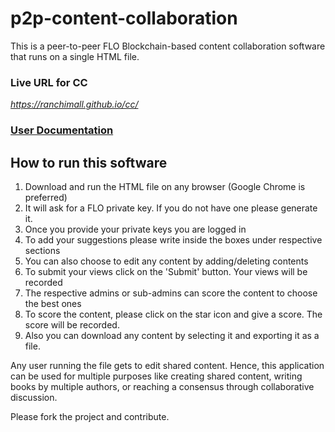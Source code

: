 # p2p-content-collaboration

This is a peer-to-peer FLO Blockchain-based content collaboration software that runs on a single HTML file.  

### Live URL for CC  
*https://ranchimall.github.io/cc/*  

### [User Documentation](https://github.com/ranchimall/cc/blob/master/user%20documentation)

## How to run this software

1. Download and run the HTML file on any browser (Google Chrome is preferred)
2. It will ask for a FLO private key. If you do not have one please generate it.
3. Once you provide your private keys you are logged in 
4. To add your suggestions please write inside the boxes under respective sections
5. You can also choose to edit any content by adding/deleting contents
6. To submit your views click on the 'Submit' button. Your views will be recorded
7. The respective admins or sub-admins can score the content to choose the best ones
8. To score the content, please click on the star icon and give a score. The score will be recorded.
9. Also you can download any content by selecting it and exporting it as a file.

Any user running the file gets to edit shared content. Hence, this application can be used for multiple purposes
like creating shared content, writing books by multiple authors, or reaching a consensus through collaborative discussion.

Please fork the project and contribute.
